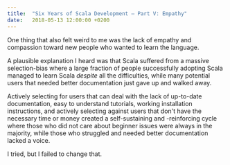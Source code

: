 ```yaml
---
title:  "Six Years of Scala Development – Part V: Empathy"
date:   2018-05-13 12:00:00 +0200
---
```


One thing that also felt weird to me was the lack of empathy and compassion
toward new people who wanted to learn the language.

A plausible explanation I heard was that Scala suffered from a massive
selection-bias where a large fraction of people successfully adopting Scala
managed to learn Scala _despite_ all the difficulties, while many potential
users that needed better documentation just gave up and walked away.

Actively selecting for users that can deal with the lack of up-to-date
documentation, easy to understand tutorials, working installation instructions,
and actively selecting against users that don't have the necessary time or money
created a self-sustaining and -reinforcing cycle where those who did not care
about beginner issues were always in the majority, while those who struggled and
needed better documentation lacked a voice.

I tried, but I failed to change that.
